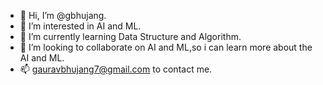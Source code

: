 - 👋 Hi, I’m @gbhujang.
- 👀 I’m interested in AI and ML.
- 🌱 I’m currently learning Data Structure and Algorithm.
- 💞️ I’m looking to collaborate on AI and ML,so i can  learn more about the AI and ML. 
- 📫 gauravbhujang7@gmail.com to contact me.


